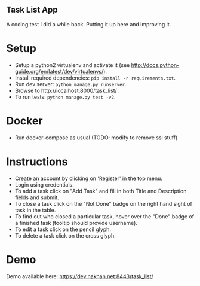 Task List App
-------------

A coding test I did a while back. Putting it up here and improving it.

Setup
=====
- Setup a python2 virtualenv and activate it (see http://docs.python-guide.org/en/latest/dev/virtualenvs/).
- Install required dependencies: ```pip install -r requirements.txt```.
- Run dev server: ```python manage.py runserver```.
- Browse to http://localhost:8000/task_list/ .
- To run tests: ```python manage.py test -v2```.

Docker
=====
- Run docker-compose as usual (TODO: modify to remove ssl stuff)

Instructions
============
- Create an account by clicking on 'Register' in the top menu.
- Login using credentials.
- To add a task click on "Add Task" and fill in both Title and Description
  fields and submit.
- To close a task click on the "Not Done" badge on the right hand sight of task
  in the table.
- To find out who closed a particular task, hover over the "Done" badge of a
  finished task (tooltip should provide username).
- To edit a task click on the pencil glyph.
- To delete a task click on the cross glyph.

Demo
====

Demo available here: https://dev.nakhan.net:8443/task_list/
